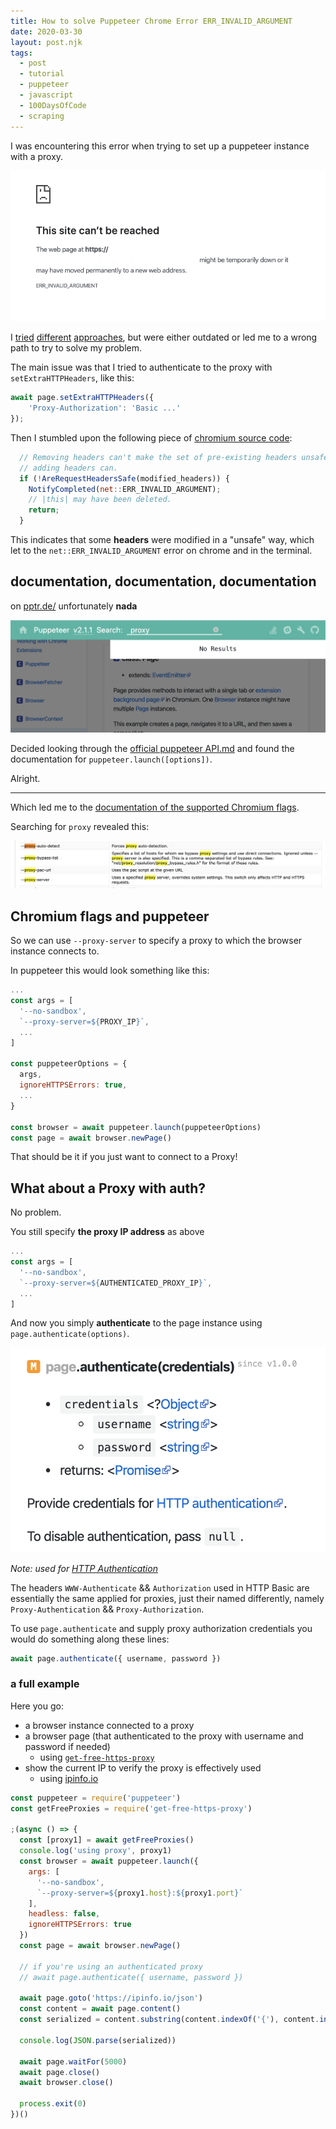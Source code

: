 ```yaml
---
title: How to solve Puppeteer Chrome Error ERR_INVALID_ARGUMENT
date: 2020-03-30
layout: post.njk
tags:
  - post
  - tutorial
  - puppeteer
  - javascript
  - 100DaysOfCode
  - scraping
---
```


I was encountering this error when trying to set up a puppeteer instance with a proxy.

![err-invalid-argument.png](/assets/images/posts/proxy-puppeteer/err-invalid-argument.png)

I [tried](https://github.com/puppeteer/puppeteer/issues/676#issuecomment-351730660) [different](https://github.com/puppeteer/puppeteer/issues/4575) [approaches](https://github.com/puppeteer/puppeteer/issues/2234), but were either outdated or led me to a wrong path to try to solve my problem.

The main issue was that I tried to authenticate to the proxy with `setExtraHTTPHeaders`, like this:

```js
await page.setExtraHTTPHeaders({
    'Proxy-Authorization': 'Basic ...'
});
```

Then I stumbled upon the following piece of [chromium source code](https://github.com/chromium/chromium/blob/b2254b38369f4f8ce8685b7a82dee1251f6cea22/services/network/url_loader.cc#L679-L683):

```js
  // Removing headers can't make the set of pre-existing headers unsafe, but
  // adding headers can.
  if (!AreRequestHeadersSafe(modified_headers)) {
    NotifyCompleted(net::ERR_INVALID_ARGUMENT);
    // |this| may have been deleted.
    return;
  }
```

This indicates that some **headers** were modified in a "unsafe" way, which let to the `net::ERR_INVALID_ARGUMENT` error on chrome and in the terminal.

## documentation, documentation, documentation

on [pptr.de/](https://pptr.dev/) unfortunately **nada**

![doc-no-results.png](/assets/images/posts/proxy-puppeteer/doc-no-results.png)

Decided looking through the [official puppeteer API.md](https://github.com/puppeteer/puppeteer/blob/master/docs/api.md#puppeteerlaunchoptions) and found the documentation for `puppeteer.launch([options])`.

Alright.

---

Which led me to the [documentation of the supported Chromium flags](https://peter.sh/experiments/chromium-command-line-switches/).

Searching for `proxy` revealed this:

![chromium-flags-proxy.png](/assets/images/posts/proxy-puppeteer/chromium-flags-proxy.png)

## Chromium flags and puppeteer

So we can use `--proxy-server` to specify a proxy to which the browser instance connects to.

In puppeteer this would look something like this:

```js
...
const args = [
  '--no-sandbox',
  `--proxy-server=${PROXY_IP}`,
  ...
]

const puppeteerOptions = {
  args,
  ignoreHTTPSErrors: true,
  ...
}

const browser = await puppeteer.launch(puppeteerOptions)
const page = await browser.newPage()
```

That should be it if you just want to connect to a Proxy!

## What about a Proxy with auth?

No problem.

You still specify **the proxy IP address** as above

```js
...
const args = [
  '--no-sandbox',
  `--proxy-server=${AUTHENTICATED_PROXY_IP}`,
  ...
]
```

And now you simply **authenticate** to the page instance using `page.authenticate(options)`.

![page.authenticate.png](/assets/images/posts/proxy-puppeteer/page.authenticate.png)

*Note: used for [HTTP Authentication](https://developer.mozilla.org/en-US/docs/Web/HTTP/Authentication)*

The headers `WWW-Authenticate` && `Authorization` used in HTTP Basic are essentially the same applied for proxies, just their named differently, namely `Proxy-Authentication` && `Proxy-Authorization`.

To use `page.authenticate` and supply proxy authorization credentials you would do something along these lines:

```js
await page.authenticate({ username, password })
```

### a full example

Here you go:

- a browser instance connected to a proxy
- a browser page (that authenticated to the proxy with username and password if needed)
  - using [`get-free-https-proxy`](https://www.npmjs.com/package/get-free-https-proxy)
- show the current IP to verify the proxy is effectively used
  - using [ipinfo.io](https://ipinfo.io)

```js
const puppeteer = require('puppeteer')
const getFreeProxies = require('get-free-https-proxy')

;(async () => {
  const [proxy1] = await getFreeProxies()
  console.log('using proxy', proxy1)
  const browser = await puppeteer.launch({
    args: [
      '--no-sandbox',
      `--proxy-server=${proxy1.host}:${proxy1.port}`
    ],
    headless: false,
    ignoreHTTPSErrors: true
  })
  const page = await browser.newPage()

  // if you're using an authenticated proxy
  // await page.authenticate({ username, password })

  await page.goto('https://ipinfo.io/json')
  const content = await page.content()
  const serialized = content.substring(content.indexOf('{'), content.indexOf('}') + 1)

  console.log(JSON.parse(serialized))

  await page.waitFor(5000)
  await page.close()
  await browser.close()

  process.exit(0)
})()
```